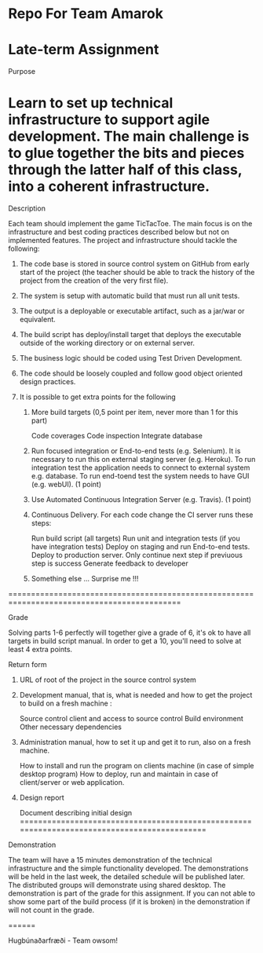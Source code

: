 Repo For Team Amarok
============================================================================================

Late-term Assignment
============================================================================================

Purpose 

Learn to set up technical infrastructure to support agile development. The main challenge is
to glue together the bits and pieces through the latter half of this class, into a coherent
infrastructure.
============================================================================================

Description

Each team should implement the game TicTacToe. The main focus is on the infrastructure
and best coding practices described below but not on implemented features.
The project and infrastructure should tackle the following:

1.  The code base is stored in source control system on GitHub from early start of the
    project (the teacher should be able to track the history of the project from the
    creation of the very first file).

2.  The system is setup with automatic build that must run all unit tests.

3.  The output is a deployable or executable artifact, such as a jar/war or equivalent.

4.  The build script has deploy/install target that deploys the executable outside of the
    working directory or on external server.

5.  The business logic should be coded using Test Driven Development.

6.  The code should be loosely coupled and follow good object oriented design
    practices.

7.  It is possible to get extra points for the following
    
    1.  More build targets (0,5 point per item, never more than 1 for this part)
        
        Code coverages
        Code inspection
        Integrate database

    2.  Run focused integration or End-to-end tests (e.g. Selenium). It is necessary to
        run this on external staging server (e.g. Heroku). To run integration test the
        application needs to connect to external system e.g. database. To run end-toend
        test the system needs to have GUI (e.g. webUI). (1 point)
    
    3.  Use Automated Continuous Integration Server (e.g. Travis). (1 point)
    
    4.  Continuous Delivery. For each code change the CI server runs these steps:
  
        Run build script (all targets)
        Run unit and integration tests (if you have integration tests)
        Deploy on staging and run End-to-end tests.
        Deploy to production server.
        Only continue next step if previuous step is success
        Generate feedback to developer

    5.  Something else ... Surprise me !!!
    
============================================================================================

Grade

Solving parts 1-6 perfectly will together give a grade of 6, it's ok to have all targets in 
build script manual. In order to get a 10, you'll need to solve at least 4 extra points.

Return form
  1.  URL of root of the project in the source control system

  2.  Development manual, that is, what is needed and how to get the project to build on a
      fresh machine :
        
        Source control client and access to source control
        Build environment
        Other necessary dependencies

  3.  Administration manual, how to set it up and get it to run, also on a fresh machine.
        
        How to install and run the program on clients machine (in case of simple 
        desktop program)
        How to deploy, run and maintain in case of client/server or web application.

  4.  Design report
      
        Document describing initial design
============================================================================================

Demonstration

The team will have a 15 minutes demonstration of the technical infrastructure and the simple
functionality developed. The demonstrations will be held in the last week, the detailed
schedule will be published later. The distributed groups will demonstrate using shared
desktop. The demonstration is part of the grade for this assignment. If you can not able to
show some part of the build process (if it is broken) in the demonstration if will not
count in the grade.



======

Hugbúnaðarfræði - Team owsom!
